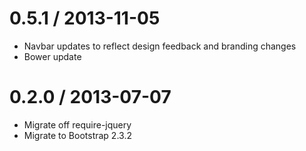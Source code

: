 0.5.1 / 2013-11-05
==================
* Navbar updates to reflect design feedback and branding changes
* Bower update

0.2.0 / 2013-07-07
==================
* Migrate off require-jquery
* Migrate to Bootstrap 2.3.2


